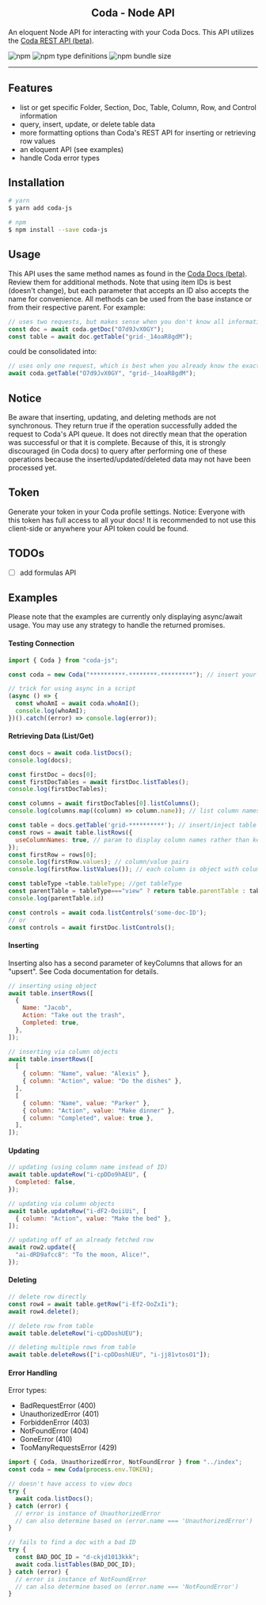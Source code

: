 <h2 align="center">Coda - Node API</h2>

An eloquent Node API for interacting with your Coda Docs. This API utilizes the [Coda REST API (beta)](https://coda.io/developers/apis/v1beta1).

![npm](https://img.shields.io/npm/dw/coda-js)
![npm type definitions](https://img.shields.io/npm/types/typescript)
![npm bundle size](https://img.shields.io/bundlephobia/minzip/coda-js)

---

## Features

- list or get specific Folder, Section, Doc, Table, Column, Row, and Control information
- query, insert, update, or delete table data
- more formatting options than Coda's REST API for inserting or retrieving row values
- an eloquent API (see examples)
- handle Coda error types

## Installation

```bash
# yarn
$ yarn add coda-js

# npm
$ npm install --save coda-js
```

## Usage

This API uses the same method names as found in the [Coda Docs (beta)](https://coda.io/developers/apis/v1beta1). Review them for additional methods.
Note that using item IDs is best (doesn't change), but each parameter that accepts an ID also accepts the name for convenience.
All methods can be used from the base instance or from their respective parent.
For example:

```js
// uses two requests, but makes sense when you don't know all information ahead of time
const doc = await coda.getDoc("O7d9JvX0GY");
const table = await doc.getTable("grid-_14oaR8gdM");
```

could be consolidated into:

```js
// uses only one request, which is best when you already know the exact IDs to get the item(s) directly
await coda.getTable("O7d9JvX0GY", "grid-_14oaR8gdM");
```

## Notice

Be aware that inserting, updating, and deleting methods are not synchronous. They return true if the operation
successfully added the request to Coda's API queue. It does not directly mean that the operation was successful or that
it is complete. Because of this, it is strongly discouraged (in Coda docs) to query after performing one of these operations because
the inserted/updated/deleted data may not have been processed yet.

## Token

Generate your token in your Coda profile settings. Notice: Everyone with this token has full access to all your docs! It is recommended to not use this client-side or anywhere your API token could be found.

## TODOs

- [ ] add formulas API

## Examples

Please note that the examples are currently only displaying async/await usage. You may use any strategy to handle the returned promises.

#### Testing Connection

```js
import { Coda } from "coda-js";

const coda = new Coda("**********-********-*********"); // insert your token

// trick for using async in a script
(async () => {
  const whoAmI = await coda.whoAmI();
  console.log(whoAmI);
})().catch((error) => console.log(error));
```

#### Retrieving Data (List/Get)

```js
const docs = await coda.listDocs();
console.log(docs);

const firstDoc = docs[0];
const firstDocTables = await firstDoc.listTables();
console.log(firstDocTables);

const columns = await firstDocTables[0].listColumns();
console.log(columns.map((column) => column.name)); // list column names

const table = docs.getTable('grid-**********'); // insert/inject table name or ID here
const rows = await table.listRows({
  useColumnNames: true, // param to display column names rather than key
});
const firstRow = rows[0];
console.log(firstRow.values); // column/value pairs
console.log(firstRow.listValues()); // each column is object with column and value properties

const tableType =table.tableType; //get tableType
const parentTable = tableType==="view" ? return table.parentTable : table; // if the table is a view, we can access its parent Table.
console.log(parentTable.id)

const controls = await coda.listControls('some-doc-ID');
// or
const controls = await firstDoc.listControls();
```

#### Inserting

Inserting also has a second parameter of keyColumns that allows for an "upsert". See Coda documentation for details.

```js
// inserting using object
await table.insertRows([
  {
    Name: "Jacob",
    Action: "Take out the trash",
    Completed: true,
  },
]);

// inserting via column objects
await table.insertRows([
  [
    { column: "Name", value: "Alexis" },
    { column: "Action", value: "Do the dishes" },
  ],
  [
    { column: "Name", value: "Parker" },
    { column: "Action", value: "Make dinner" },
    { column: "Completed", value: true },
  ],
]);
```

#### Updating

```js
// updating (using column name instead of ID)
await table.updateRow("i-cpDDo9hAEU", {
  Completed: false,
});

// updating via column objects
await table.updateRow("i-dF2-OoiiUi", [
  { column: "Action", value: "Make the bed" },
]);

// updating off of an already fetched row
await row2.update({
  "ai-dRD9afcc8": "To the moon, Alice!",
});
```

#### Deleting

```js
// delete row directly
const row4 = await table.getRow("i-Ef2-OoZxIi");
await row4.delete();

// delete row from table
await table.deleteRow("i-cpDDoshUEU");

// deleting multiple rows from table
await table.deleteRows(["i-cpDDoshUEU", "i-jj81vtosO1"]);
```

#### Error Handling

Error types:

- BadRequestError (400)
- UnauthorizedError (401)
- ForbiddenError (403)
- NotFoundError (404)
- GoneError (410)
- TooManyRequestsError (429)

```js
import { Coda, UnauthorizedError, NotFoundError } from "../index";
const coda = new Coda(process.env.TOKEN);

// doesn't have access to view docs
try {
  await coda.listDocs();
} catch (error) {
  // error is instance of UnauthorizedError
  // can also determine based on (error.name === 'UnauthorizedError')
}

// fails to find a doc with a bad ID
try {
  const BAD_DOC_ID = "d-ckjd1013kkk";
  await coda.listTables(BAD_DOC_ID);
} catch (error) {
  // error is instance of NotFoundError
  // can also determine based on (error.name === 'NotFoundError')
}
```
